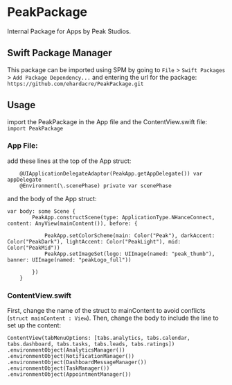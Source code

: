# PeakPackage

Internal Package for Apps by Peak Studios.

## Swift Package Manager

This package can be imported using SPM by going to `File` > `Swift Packages` > `Add Package Dependency...` and entering the url for the package: `https://github.com/ehardacre/PeakPackage.git`

## Usage

import the PeakPackage in the App file and the ContentView.swift file: `import PeakPackage`

### App File:

add these lines at the top of the App struct:
```
    @UIApplicationDelegateAdaptor(PeakApp.getAppDelegate()) var appDelegate
    @Environment(\.scenePhase) private var scenePhase
```

and the body of the App struct: 

```
var body: some Scene {
        PeakApp.constructScene(type: ApplicationType.NHanceConnect, content: AnyView(mainContent()), before: {
            
            PeakApp.setColorScheme(main: Color("Peak"), darkAccent: Color("PeakDark"), lightAccent: Color("PeakLight"), mid: Color("PeakMid"))
            PeakApp.setImageSet(logo: UIImage(named: "peak_thumb"), banner: UIImage(named: "peakLogo_full"))
            
        })
    }
```

### ContentView.swift

First, change the name of the struct to mainContent to avoid conflicts (`struct mainContent : View`). Then, change the body to include the line to set up the content: 

```
ContentView(tabMenuOptions: [tabs.analytics, tabs.calendar, tabs.dashboard, tabs.tasks, tabs.leads, tabs.ratings])
.environmentObject(AnalyticsManager())
.environmentObject(NotificationManager())
.environmentObject(DashboardMessageManager())
.environmentObject(TaskManager())
.environmentObject(AppointmentManager())
```



